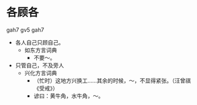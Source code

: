# 各顾各
gah7 gv5 gah7
+ 各人自己只顾自己。
  * 如东方言词典
    - 不要～。
+ 只管自己，不及旁人
  * 兴化方言词典
    - （忙时）这地方兴换工……其余的时候，～，不显得紧张。（汪曾祺《受戒》）
    - 谚曰：黄牛角，水牛角，～。
